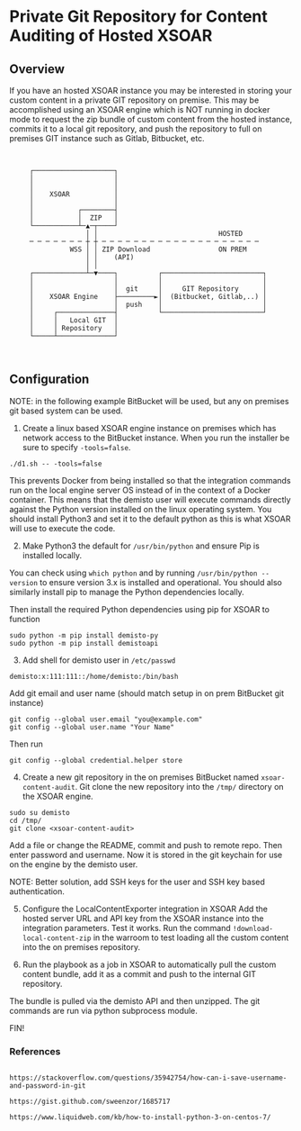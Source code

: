 # Private Git Repository for Content Auditing of Hosted XSOAR



## Overview

If you have an hosted XSOAR instance you may be interested in storing your custom 
content in a private GIT repository on premise. This may be accomplished using an XSOAR engine which is NOT running in docker mode to request the zip bundle of custom content from the hosted instance, commits it to a local git repository, and push the repository to full on premises GIT instance such as Gitlab, Bitbucket, etc. 


```


     ┌────────────────────┐
     │                    │
     │                    │
     │    XSOAR           │
     │                    │
     │           ┌────────┤
     │           │  ZIP   │
     └───────────┴─▲─┬────┘
                   │ │                              HOSTED
     ─ ─ ─ ─ ─ ─ ─ ┼ ┼ ─ ─ ─ ─ ─ ─ ─ ─ ─ ─ ─ ─ ─ ─ ─ ─ ─ ─ ─ ─
               WSS │ │ ZIP Download                 ON PREM
                   │ │    (API)
                   │ │
     ┌─────────────┴─▼────┐          ┌─────────────────────────┐
     │                    │          │                         │
     │                    │  git     │     GIT Repository      │
     │    XSOAR Engine    ├─────────►│  (Bitbucket, Gitlab,..) │
     │                    │  push    │                         │
     │     ┌──────────────┤          └─────────────────────────┘
     │     │   Local GIT  │
     │     │ Repository   │
     └─────┴──────────────┘



```

## Configuration

NOTE: in the following example BitBucket will be used, but any on premises git based system can be used.


1. Create a linux based XSOAR engine instance on premises which has network access to the BitBucket instance. When you run the installer be sure to specify `-tools=false`.


```
./d1.sh -- -tools=false
```

This prevents Docker from being installed so that the integration commands run on the local engine server OS instead of in the context of a Docker container. This means that the demisto user will execute commands directly against the Python version installed on the linux operating system. You should install Python3 and set it to the default python as this is what XSOAR will use to execute the code.

2. Make Python3 the default for `/usr/bin/python` and ensure Pip is installed locally.

You can check using `which python` and by running `/usr/bin/python --version` to ensure version 3.x is installed and operational. You should also similarly install pip to manage the Python dependencies locally.

Then install the required Python dependencies using pip for XSOAR to function

```
sudo python -m pip install demisto-py
sudo python -m pip install demistoapi
```

3. Add shell for demisto user in `/etc/passwd`

```
demisto:x:111:111::/home/demisto:/bin/bash
```

Add git email and user name (should match setup in on prem BitBucket git instance)

```
git config --global user.email "you@example.com"
git config --global user.name "Your Name"
```

Then run 

```
git config --global credential.helper store
```


4. Create a new git repository in the on premises BitBucket named `xsoar-content-audit`. Git clone the new repository into the `/tmp/` directory on the XSOAR engine.

```
sudo su demisto
cd /tmp/
git clone <xsoar-content-audit>
```

Add a file or change the README, commit and push to remote repo. Then enter password and username. Now it is stored in the git keychain for use on the engine by the demisto user.

NOTE: Better solution, add SSH keys for the user and SSH key based authentication.

5. Configure the LocalContentExporter integration in XSOAR
Add the hosted server URL and API key from the XSOAR instance into the integration parameters. Test it works.
Run the command `!download-local-content-zip` in the warroom to test loading all the custom content into the on premises repository.



6. Run the playbook as a job in XSOAR to automatically pull the custom content bundle, add it as a commit and push to the internal GIT repository.

The bundle is pulled via the demisto API and then unzipped. The git commands are run via python subprocess module.

FIN!


### References

```

https://stackoverflow.com/questions/35942754/how-can-i-save-username-and-password-in-git

https://gist.github.com/sweenzor/1685717

https://www.liquidweb.com/kb/how-to-install-python-3-on-centos-7/

```



